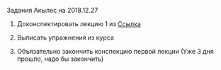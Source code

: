 Задания Акылес на 2018.12.27

1. Доконспектировать лекцию 1 из [Ссылка](https://coursehunters.net/course/ekspert-programmist-java-1-3-uroven)

2. Выписать упражнения из курса

3. Объязательно закончить конспекцию первой лекции (Уже 3 дня прошло, надо бы закончить)
